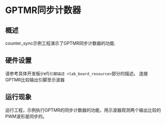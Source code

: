 # GPTMR同步计数器

## 概述

counter_sync示例工程演示了GPTMR同步计数器的功能.

## 硬件设置

请参考具体开发板{ref}`引脚描述 <lab_board_resource>`部分的描述。
连接GPTMR比较输出引脚至示波器

## 运行现象

运行工程，示例执行GPTMR的同步计数器的功能，用示波器观测两个输出比较的PWM波形是同步的。

